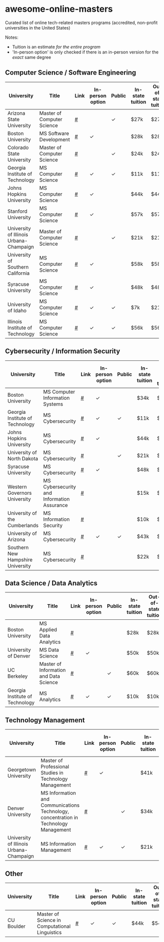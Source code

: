 # awesome-online-masters

Curated list of online tech-related masters programs (accredited, non-profit universities in the United States)

Notes:
 * Tuition is an estimate *for the entire program*
 * 'In-person option' is only checked if there is an in-person version for the *exact* same degree

## Computer Science / Software Engineering

| University | Title | Link | In-person option | Public | In-state tuition	| Out-of-state tuition |
|---	|---	|---	|---	|---	|---	|---  |
|Arizona State University|Master of Computer Science|[#](https://asuonline.asu.edu/online-degree-programs/graduate/computer-science-mcs/)||✓|$27k|$27k|
|Boston University|MS Software Development|[#](https://www.bu.edu/online/programs/graduate-programs/software-development/)|✓|   	|$28k|$28k|
|Colorado State University|Master of Computer Science|[#](https://www.online.colostate.edu/degrees/computer-science/)||✓|$24k|$24k|
| Georgia Institute of Technology | MS Computer Science	| [#](https://www.gatech.edu/academics/degrees/masters/cybersecurity-ms-cybersecurity) | ✓ | ✓ | $11k | $11k | 
| Johns Hopkins University | MS Computer Science | [#](https://ep.jhu.edu/programs-and-courses/programs/computer-science) | ✓ || $44k | $44k |
| Stanford University | MS Computer Science | [#](https://online.stanford.edu/programs/computer-science-ms-degree) | ✓ || $57k | $57k |
| University of Illinois Urbana-Champaign | Master of Computer Science | [#](https://cs.illinois.edu/academics/graduate/professional-mcs-program/online-master-computer-science) ||✓|$21k|$21k|
| University of Southern California |MS Computer Science|[#](https://viterbigradadmission.usc.edu/programs/masters/msprograms/computer-science/ms-computer-science/)|✓||$58k|$58k|
| Syracuse University |  MS Computer Science	| [#](https://engineeringonline.syr.edu/graduate-programs/computer-science/)	| ✓	| 	| $48k	| $48k	|
| University of Idaho | MS Computer Science | [#](https://eo.uidaho.edu/cs-degree) | ✓ | ✓ | $7k | $21k |
| Illinois Institute of Technology | MS Computer Science | [#](https://science.iit.edu/programs/graduate/master-science-computer-science-mscs) | ✓ | ✓ | $56k | $56k |

## Cybersecurity / Information Security

| University | Title | Link | In-person option | Public | In-state tuition	| Out-of-state tuition | National CAE-CD | National CAE-R |
|---	|---	|---	|---	|---	|---	|---  |---  |---  |
|Boston University|MS Computer Information Systems|[#](https://www.bu.edu/online/programs/graduate-programs/computer-information-systems-masters-degree/)|✓|   	|$34k|$34k|✓|✓|
| Georgia Institute of Technology | MS Cybersecurity	| [#](https://www.gatech.edu/academics/degrees/masters/cybersecurity-ms-cybersecurity) | ✓ | ✓   | $11k | $11k ||✓|
| Johns Hopkins University | MS Cybersecurity | [#](https://ep.jhu.edu/programs-and-courses/programs/cybersecurity) | ✓ || $44k | $44k |✓|✓|
| University of North Dakota |MS Cybersecurity|[#](https://onlinedegrees.und.edu/masters-cyber-security/)| 	|✓ | $21k	| $55k |||
| Syracuse University |MS Cybersecurity|[#](https://engineeringonline.syr.edu/graduate-programs/cybersecurity/)|✓||$48k|$48k|✓|✓|
| Western Governors University | MS Cybersecurity and Information Assurance | [#](https://www.wgu.edu/online-it-degrees/cybersecurity-information-assurance-masters-program.html) | | | $15k | $15k |||
| University of the Cumberlands | MS Information Security | [#](https://www.ucumberlands.edu/academics/graduate/programs/master-science-information-systems-security) | | | $10k | $10k|✓||
| University of Arizona | MS Cybersecurity | [#](https://online.arizona.edu/programs/graduate/online-master-science-cybersecurity-ms) |  ✓  |✓ |$43k|$43k |✓ | |
| Southern New Hampshire University | MS Cybersecurity | [#](https://www.snhu.edu/online-degrees/masters/ms-in-cyber-security) |    | |$22k|$22k | | |

## Data Science / Data Analytics

| University | Title | Link | In-person option | Public | In-state tuition	| Out-of-state tuition |
|---	|---	|---	|---	|---	|---	|---  |
|Boston University|MS Applied Data Analytics|[#](https://www.bu.edu/online/programs/graduate-programs/applied-data-analytics-masters-degree/)|||$28k|$28k| 
| University of Denver | MS Data Science | [#](https://ritchieonline.du.edu/data-science/)| ✓	| | $50k|$50k |
| UC Berkeley | Master of Information and Data Science | [#](https://datascience.berkeley.edu/)	|   	| ✓ | $60k | $60k |
| Georgia Institute of Technology | MS Analytics | [#](https://pe.gatech.edu/degrees/analytics) | ✓ | ✓ | $10k | $10k|

## Technology Management

| University | Title | Link | In-person option | Public | In-state tuition	| Out-of-state tuition |
|---	|---	|---	|---	|---	|---	|---  |
| Georgetown University | Master of Professional Studies in Technology Management | [#](https://scsonline.georgetown.edu/programs/masters-technology-management)|  ✓	|   	|  $41k	|  $41k	|
| Denver University	| MS Information and Communications Technology, concentration in Technology Management 	| [#](https://universitycollege.du.edu/ict/degree/masters/technology-management-online/degreeid/406) |   	|  ✓	| $34k | $34k |
| University of Illinois Urbana-Champaign | MS Information Management | [#](https://ischool.illinois.edu/degrees-programs/ms-information-management) |  ✓  | ✓  | $21k | $36k |

## Other
| University | Title | Link | In-person option | Public | In-state tuition  | Out-of-state tuition |
|---  |---  |---  |---  |---  |---  |---  |
| CU Boulder | Master of Science in Computational Linguistics | [#](https://www.colorado.edu/linguistics/graduate-program/computational-linguistics-clasic-ms)|  ✓  |  ✓ |  $44k |  $54k |
